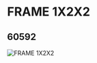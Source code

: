 # FRAME 1X2X2
## 60592
![FRAME 1X2X2](https://lc-www-live-s.legocdn.com/media/bricks/5/2/4521210.jpg)